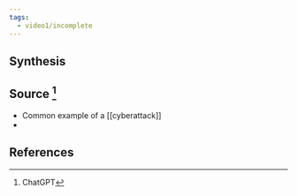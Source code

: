 ```yaml
---
tags:
  - video1/incomplete
---
```

## Synthesis
## Source [^1]
- Common example of a [[cyberattack]]
- 
## References

[^1]: ChatGPT
